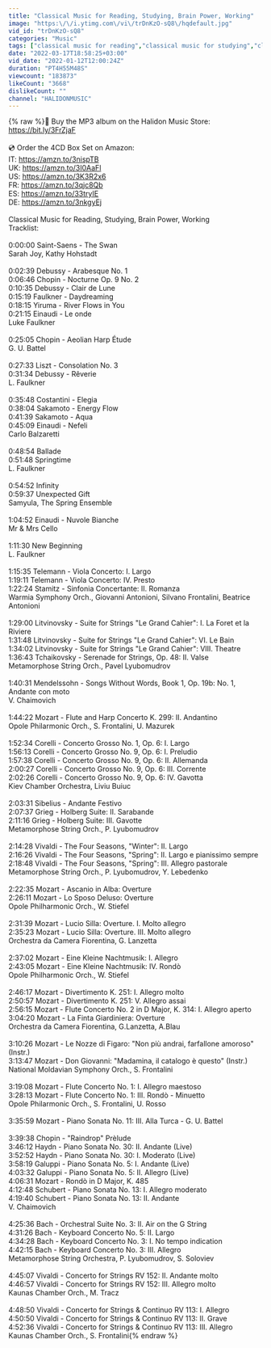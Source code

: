 ```yaml
---
title: "Classical Music for Reading, Studying, Brain Power, Working"
image: "https:\/\/i.ytimg.com\/vi\/trDnKzO-sQ8\/hqdefault.jpg"
vid_id: "trDnKzO-sQ8"
categories: "Music"
tags: ["classical music for reading","classical music for studying","classical music for brain power"]
date: "2022-03-17T18:58:25+03:00"
vid_date: "2022-01-12T12:00:24Z"
duration: "PT4H55M48S"
viewcount: "183873"
likeCount: "3668"
dislikeCount: ""
channel: "HALIDONMUSIC"
---
```

{% raw %}🎵 Buy the MP3 album on the Halidon Music Store: <a rel="nofollow" target="blank" href="https://bit.ly/3FrZjaF">https://bit.ly/3FrZjaF</a><br /><br />💿 Order the 4CD Box Set on Amazon:<br />IT: <a rel="nofollow" target="blank" href="https://amzn.to/3nispTB">https://amzn.to/3nispTB</a><br />UK: <a rel="nofollow" target="blank" href="https://amzn.to/3I0AaFl">https://amzn.to/3I0AaFl</a><br />US: <a rel="nofollow" target="blank" href="https://amzn.to/3K3R2x6">https://amzn.to/3K3R2x6</a><br />FR: <a rel="nofollow" target="blank" href="https://amzn.to/3qjc8Qb">https://amzn.to/3qjc8Qb</a><br />ES: <a rel="nofollow" target="blank" href="https://amzn.to/33tryIE">https://amzn.to/33tryIE</a><br />DE: <a rel="nofollow" target="blank" href="https://amzn.to/3nkgyEj">https://amzn.to/3nkgyEj</a><br /><br />Classical Music for Reading, Studying, Brain Power, Working<br />Tracklist:<br /><br />0:00:00 Saint-Saens - The Swan<br />Sarah Joy, Kathy Hohstadt<br /><br />0:02:39 Debussy - Arabesque No. 1 <br />0:06:46 Chopin - Nocturne Op. 9 No. 2 <br />0:10:35 Debussy - Clair de Lune <br />0:15:19 Faulkner - Daydreaming <br />0:18:15 Yiruma - River Flows in You <br />0:21:15 Einaudi - Le onde  <br />Luke Faulkner<br /><br />0:25:05 Chopin - Aeolian Harp Étude<br />G. U. Battel<br /><br />0:27:33 Liszt - Consolation No. 3  <br />0:31:34 Debussy - Rêverie <br />L. Faulkner<br /><br />0:35:48 Costantini -  Elegia <br />0:38:04 Sakamoto - Energy Flow <br />0:41:39 Sakamoto - Aqua <br />0:45:09 Einaudi - Nefeli  <br />Carlo Balzaretti<br /><br />0:48:54 Ballade <br />0:51:48 Springtime<br />L. Faulkner<br /><br />0:54:52 Infinity <br />0:59:37 Unexpected Gift <br />Samyula, The Spring Ensemble<br /><br />1:04:52 Einaudi - Nuvole Bianche<br />Mr &amp; Mrs Cello<br /><br />1:11:30 New Beginning<br />L. Faulkner<br />     <br />1:15:35 Telemann - Viola Concerto: I. Largo <br />1:19:11 Telemann - Viola Concerto: IV. Presto <br />1:22:24 Stamitz - Sinfonia Concertante: II. Romanza<br />Warmia Symphony Orch., Giovanni Antonioni, Silvano Frontalini, Beatrice Antonioni<br /><br />1:29:00 Litvinovsky - Suite for Strings &quot;Le Grand Cahier&quot;: I. La Foret et la Riviere <br />1:31:48 Litvinovsky - Suite for Strings &quot;Le Grand Cahier&quot;: VI. Le Bain <br />1:34:02 Litvinovsky - Suite for Strings &quot;Le Grand Cahier&quot;: VIII. Theatre<br />1:36:43 Tchaikovsky - Serenade for Strings, Op. 48: II. Valse  <br />Metamorphose String Orch., Pavel Lyubomudrov<br /><br />1:40:31 Mendelssohn - Songs Without Words, Book 1, Op. 19b: No. 1, Andante con moto<br />V. Chaimovich<br /><br />1:44:22 Mozart - Flute and Harp Concerto K. 299: II. Andantino<br />Opole Philarmonic Orch., S. Frontalini, U. Mazurek<br /><br />1:52:34 Corelli - Concerto Grosso No. 1, Op. 6: I. Largo  <br />1:56:13 Corelli - Concerto Grosso No. 9, Op. 6: I. Preludio  <br />1:57:38 Corelli - Concerto Grosso No. 9, Op. 6: II. Allemanda  <br />2:00:27 Corelli - Concerto Grosso No. 9, Op. 6: III. Corrente  <br />2:02:26 Corelli - Concerto Grosso No. 9, Op. 6: IV. Gavotta <br />Kiev Chamber Orchestra, Liviu Buiuc<br /><br />2:03:31 Sibelius - Andante Festivo<br />2:07:37 Grieg - Holberg Suite: II. Sarabande <br />2:11:16 Grieg - Holberg Suite: III. Gavotte<br />Metamorphose String Orch., P. Lyubomudrov<br /><br />2:14:28 Vivaldi - The Four Seasons, &quot;Winter&quot;: II. Largo  <br />2:16:26 Vivaldi - The Four Seasons, &quot;Spring&quot;: II. Largo e pianissimo sempre<br />2:18:48 Vivaldi - The Four Seasons, &quot;Spring&quot;: III. Allegro pastorale<br />Metamorphose String Orch., P. Lyubomudrov, Y. Lebedenko<br />     <br />2:22:35 Mozart - Ascanio in Alba: Overture<br />2:26:11 Mozart - Lo Sposo Deluso: Overture  <br />Opole Philharmonic Orch., W. Stiefel<br /><br />2:31:39 Mozart - Lucio Silla: Overture. I. Molto allegro <br />2:35:23 Mozart - Lucio Silla: Overture. III. Molto allegro<br />Orchestra da Camera Fiorentina, G. Lanzetta<br /><br />2:37:02 Mozart - Eine Kleine Nachtmusik: I. Allegro<br />2:43:05 Mozart - Eine Kleine Nachtmusik: IV. Rondò  <br />Opole Philharmonic Orch., W. Stiefel<br /><br />2:46:17 Mozart - Divertimento K. 251: I. Allegro molto<br />2:50:57 Mozart - Divertimento K. 251: V. Allegro assai <br />2:56:15 Mozart - Flute Concerto No. 2 in D Major, K. 314: I. Allegro aperto<br />3:04:20 Mozart - La Finta Giardiniera: Overture<br />Orchestra da Camera Fiorentina, G.Lanzetta, A.Blau<br /><br />3:10:26 Mozart - Le Nozze di Figaro: &quot;Non più andrai, farfallone amoroso&quot; (Instr.)<br />3:13:47 Mozart - Don Giovanni: &quot;Madamina, il catalogo è questo&quot; (Instr.) <br />National Moldavian Symphony Orch., S. Frontalini<br /><br />3:19:08 Mozart - Flute Concerto No. 1: I. Allegro maestoso<br />3:28:13 Mozart - Flute Concerto No. 1: III. Rondò - Minuetto  <br />Opole Philarmonic Orch., S. Frontalini, U. Rosso<br /><br />3:35:59 Mozart - Piano Sonata No. 11: III. Alla Turca - G. U. Battel<br />  <br />3:39:38 Chopin - &quot;Raindrop&quot; Prèlude<br />3:46:12 Haydn - Piano Sonata No. 30: II. Andante (Live) <br />3:52:52 Haydn - Piano Sonata No. 30: I. Moderato (Live) <br />3:58:19 Galuppi - Piano Sonata No. 5: I. Andante (Live) <br />4:03:32 Galuppi - Piano Sonata No. 5: II. Allegro (Live) <br />4:06:31 Mozart - Rondò in D Major, K. 485  <br />4:12:48 Schubert - Piano Sonata No. 13: I. Allegro moderato  <br />4:19:40 Schubert - Piano Sonata No. 13: II. Andante  <br />V. Chaimovich<br /><br />4:25:36 Bach - Orchestral Suite No. 3: II. Air on the G String <br />4:31:26 Bach - Keyboard Concerto No. 5: II. Largo<br />4:34:28 Bach - Keyboard Concerto No. 3: I. No tempo indication<br />4:42:15 Bach - Keyboard Concerto No. 3: III. Allegro <br />Metamorphose String Orchestra, P. Lyubomudrov, S. Soloviev<br /><br />4:45:07 Vivaldi - Concerto for Strings RV 152: II. Andante molto  <br />4:46:57 Vivaldi - Concerto for Strings RV 152: III. Allegro molto  <br />Kaunas Chamber Orch., M. Tracz<br /><br />4:48:50 Vivaldi - Concerto for Strings &amp; Continuo RV 113: I. Allegro  <br />4:50:50 Vivaldi - Concerto for Strings &amp; Continuo RV 113: II. Grave  <br />4:52:36 Vivaldi - Concerto for Strings &amp; Continuo RV 113: III. Allegro  <br />Kaunas Chamber Orch., S. Frontalini{% endraw %}
